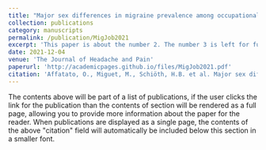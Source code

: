 ```yaml
---
title: "Major sex differences in migraine prevalence among occupational categories: a cross-sectional study using UK Biobank"
collection: publications
category: manuscripts
permalink: /publication/MigJob2021
excerpt: 'This paper is about the number 2. The number 3 is left for future work.'
date: 2021-12-04
venue: 'The Journal of Headache and Pain'
paperurl: 'http://academicpages.github.io/files/MigJob2021.pdf'
citation: 'Affatato, O., Miguet, M., Schiöth, H.B. et al. Major sex differences in migraine prevalence among occupational categories: a cross-sectional study using UK Biobank. J Headache Pain 22, 145 (2021). https://doi.org/10.1186/s10194-021-01356-x'
---
```


The contents above will be part of a list of publications, if the user clicks the link for the publication than the contents of section will be rendered as a full page, allowing you to provide more information about the paper for the reader. When publications are displayed as a single page, the contents of the above "citation" field will automatically be included below this section in a smaller font.